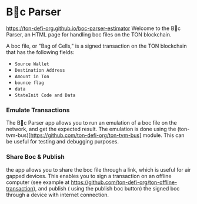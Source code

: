 # B💎c Parser
https://ton-defi-org.github.io/boc-parser-estimator
Welcome to the B💎c Parser, an HTML page for handling boc files on the TON blockchain.

A boc file, or "Bag of Cells," is a signed transaction on the TON blockchain that has the following fields:

- `Source Wallet`
- `Destination Address`
- `Amount in Ton`
- `bounce flag`
- `data`
- `StateInit Code and Data`


### Emulate Transactions
The B💎c Parser app allows you to run an emulation of a boc file on the network, and get the expected result. The emulation is done using the (ton-tvm-bus)[https://github.com/ton-defi-org/ton-tvm-bus] module. This can be useful for testing and debugging purposes.



### Share Boc & Publish
the app allows you to share the boc file through a link, which is useful for air gapped devices. This enables you to sign a transaction on an offline computer (see example at https://github.com/ton-defi-org/ton-offline-transaction), and publish ( using the publish boc button) the signed boc through a device with internet connection.
